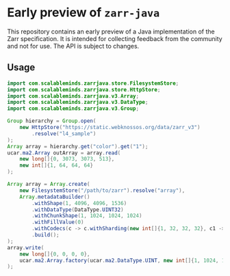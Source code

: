 # Early preview of `zarr-java`

This repository contains an early preview of a Java implementation of the Zarr specification. 
It is intended for collecting feedback from the community and not for use. The API is subject to changes.


## Usage
```java
import com.scalableminds.zarrjava.store.FilesystemStore;
import com.scalableminds.zarrjava.store.HttpStore;
import com.scalableminds.zarrjava.v3.Array;
import com.scalableminds.zarrjava.v3.DataType;
import com.scalableminds.zarrjava.v3.Group;

Group hierarchy = Group.open(
    new HttpStore("https://static.webknossos.org/data/zarr_v3")
        .resolve("l4_sample")
);
Array array = hierarchy.get("color").get("1");
ucar.ma2.Array outArray = array.read(
    new long[]{0, 3073, 3073, 513}, 
    new int[]{1, 64, 64, 64}
);

Array array = Array.create(
    new FilesystemStore("/path/to/zarr").resolve("array"),
    Array.metadataBuilder()
        .withShape(1, 4096, 4096, 1536)
        .withDataType(DataType.UINT32)
        .withChunkShape(1, 1024, 1024, 1024)
        .withFillValue(0)
        .withCodecs(c -> c.withSharding(new int[]{1, 32, 32, 32}, c1 -> c1.withBlosc()))
        .build();
);
array.write(
    new long[]{0, 0, 0, 0}, 
    ucar.ma2.Array.factory(ucar.ma2.DataType.UINT, new int[]{1, 1024, 1024, 1024})
);
```
